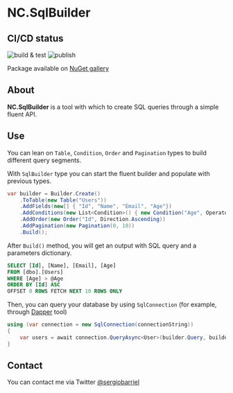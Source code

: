 # NC.SqlBuilder

## CI/CD status

![build & test](https://github.com/sergiobarriel/sqlbuilder/workflows/build%20&%20test%20package/badge.svg) ![publish](https://github.com/sergiobarriel/sqlbuilder/workflows/publish%20package/badge.svg)

Package available on [NuGet gallery](https://www.nuget.org/packages/NC.SqlBuilder/)

## About

**NC.SqlBuilder** is a tool with which to create SQL queries through a simple fluent API.

## Use

You can lean on ```Table```, ```Condition```, ```Order``` and ```Pagination``` types to build different query segments.

With ```SqlBuilder``` type you can start the fluent builder and populate with previous types.

```csharp
var builder = Builder.Create()
    .ToTable(new Table("Users"))
    .AddFields(new[] { "Id", "Name", "Email", "Age"})
    .AddConditions(new List<Condition>() { new Condition("Age", Operator.GreaterThan, "7") })
    .AddOrder(new Order("Id", Direction.Ascending))
    .AddPagination(new Pagination(0, 10))
    .Build();
```

After ```Build()``` method, you will get an output with SQL query and a parameters dictionary.

```sql
SELECT [Id], [Name], [Email], [Age] 
FROM [dbo].[Users] 
WHERE [Age] > @Age 
ORDER BY [Id] ASC 
OFFSET 0 ROWS FETCH NEXT 10 ROWS ONLY
```

Then, you can query your database by using ```SqlConnection``` (for example, through [Dapper](https://www.nuget.org/packages/Dapper/) tool)
```csharp
using (var connection = new SqlConnection(connectionString))
{
    var users = await connection.QueryAsync<User>(builder.Query, builder.Parameters);
}
```

## Contact
You can contact me via Twitter [@sergiobarriel](https://twitter.com/sergiobarriel)
